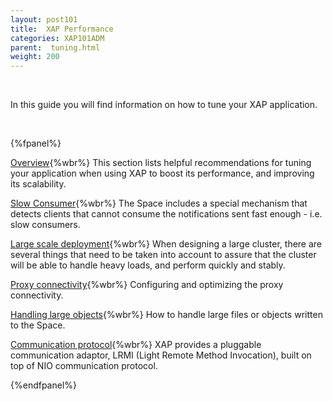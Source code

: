 ```yaml
---
layout: post101
title:  XAP Performance
categories: XAP101ADM
parent:  tuning.html
weight: 200
---
```




<br>

In this guide you will find information on how to tune your XAP application.

<br>

{%fpanel%}

[Overview](./tuning-gigaspaces-performance.html){%wbr%}
This section lists helpful recommendations for tuning your application when using XAP to boost its performance, and improving its scalability.

[Slow Consumer](./slow-consumer.html){%wbr%}
The Space includes a special mechanism that detects clients that cannot consume the notifications sent fast enough - i.e. slow consumers.

[Large scale deployment](./tuning-large-scale-deployment.html){%wbr%}
When designing a large cluster, there are several things that need to be taken into account to assure that the cluster will be able to handle heavy loads, and perform quickly and stably.

[Proxy connectivity](./tuning-proxy-connectivity.html){%wbr%}
Configuring and optimizing the proxy connectivity.

[Handling large objects](./tuning-handling-large-objects.html){%wbr%}
How to handle large files or objects written to the Space.

[Communication protocol](./tuning-communication-protocol.html){%wbr%}
XAP provides a pluggable communication adaptor, LRMI (Light Remote Method Invocation), built on top of NIO communication protocol.

{%endfpanel%}




